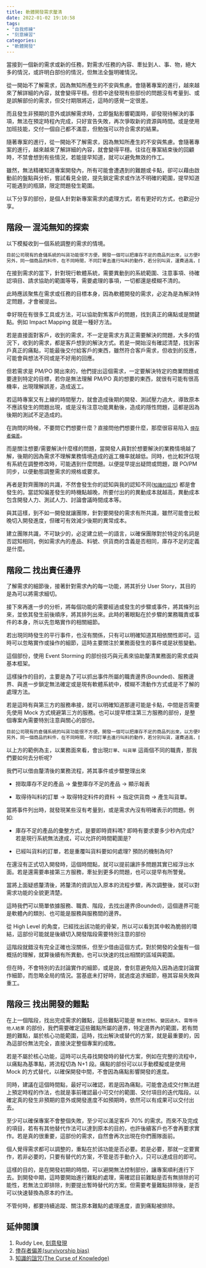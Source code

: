 ```yaml
---
title: 軟體開發需求釐清
date: 2022-01-02 19:10:58
tags: 
- "自我修練"
- "刻意練習"
categories: 
- "軟體開發"
---
```


當接到一個新的需求或新的任務，對需求/任務的內容、牽扯到人、事、物，絕大多的情況，或許明白部份的情況，但無法全盤明確情況。

從一開始不了解需求，因為無知所產生的不安與焦慮。會隨著專案的進行，越來越來了解詳細的內容，就會變得平穩。但若中途發現有些部份的問題沒有考量到、或是誤解部份的需求，但交付期限將近，這時的感覺一定很差。

而且發生非預期的意外或誤解需求時，立即盤點影響範圍時，卻發現待解決的事項，無法在預定時程內完成，只好宣告失敗，再次爭取新的資源與時間。或是使用加班技能，交付一個自己都不滿意，但勉強可以符合需求的結果。

隨著專案的進行，從一開始不了解需求，因為無知所產生的不安與焦慮。會隨著專案的進行，越來越來了解詳細的內容，就會變得平穩。往往在專案結束後的回顧時，不禁會想到有些情況，若能提早知道，就可以避免無效的作工。

雖然，無法精確知道專案開發內，所有可能會遭遇到的難題或卡點，卻可以藉由啟動前的盤點與分析，嘗試看見全貌，提先鎖定需求或作法不明確的範圍，提早知道可能遇到的瓶頸，限定問題發生範圍。

以下分享的部份，是個人針對新專案需求的處理方式，若有更好的方式，也歡迎分享。<!--more-->

## 階段一 混沌無知的探索

以下模擬收到一個系統調整的需求的情境。

```txt
目前公司現有的倉儲系統的叫貨功能很不方便，開發一個可以把庫存不足的商品列出來，以方便叫貨。
另外，同一個商品的料件，在不同時間，不同訂單去進行叫料的動作，若分別叫貨，運費過高，目前需要手動把同個供貨商的料件彙整，才能減少運費支出。能需要一個功能，直接把相同料件欠料的資料彙整成一份清單，以便跟供貨商叫貨。
```

在接到需求的當下，針對現行軟體系統，需要異動到的系統範圍、注意事項、待確認項目、請求協助的範圍等等，需要處理的事項，一切都還是模糊不清的。

此時應該聚焦在需求或任務的目標本身，因為軟體開發的需求，必定為是為解決特定問題，才會被提出。

幸好現在有很多工具或方法，可以協助對焦客戶的問題，找到真正的痛點或是關鍵點。例如 Impact Mapping 就是一種好方法。

若是直接面對客戶，收到的需求，不一定是需求方真正需要解決的問題，大多的情況下，收到的需求，都是客戶想到的解決方式。若是一開始沒有確認清楚，找到客戶真正的痛點，可能最後交付給客戶的東西，雖然符合客戶需求，但收到的反應，可能會與想法不同或是不好用的回應。

但若需求是 PM/PO 開出來的，他們提出這個需求，一定要解決特定的商業問題或要達到特定的目標，若你是無法理解 PM/PO 真的想要的東西，就很有可能有很高機率，出現理解誤差，造成返工。

若這時專案又有上線的時間壓力，就會造成後期的開發、測試壓力過大，導致原本不應該發生的問題出現，或是沒有注意功能異動後，造成的隱性問題，這都是因為後期的測試不足造成的。

在詢問的時候，不要問它們想要什麼？直接問他們想要什麼，那麼很容易陷入 [`倖存者偏差`](https://zh.wikipedia.org/wiki/%E5%80%96%E5%AD%98%E8%80%85%E5%81%8F%E8%AA%A4)。

而是關注想要/需要解決什麼樣的問題，當開發人員對於想要解決的業務情境越了解，後期的因為需求不理解業務情境造成的返工機率就越低。同時，也比較評估現有系統在調整修改時，可能遇到什麼問題。以便提早提出疑問或問題，跟 PO/PM 同步，以便動態調整需求的規格或要求。

再者是對齊團隊的共識，不然會發生你的認知與我的認知不同([`知識的詛咒`](https://wiki.mbalib.com/zh-tw/%E7%9F%A5%E8%AF%86%E8%AF%85%E5%92%92)) 都是會發生的。當認知偏差發生的時機點越晚，所要付出的的異動成本就越高，異動成本包含開發人力、測試人力、討論會議時間成本等。

與其這樣，到不如一開發就讓團隊，針對要開發的需求有所共識，雖然可能會比較晚切入開發進度，但確可有效減少後期的異常成本。

建立團隊共識，不可缺少的，必定建立統一的語言，以確保團隊對於特定的名詞是否認知相同，例如需求內的產品、料號、供貨商的含義是否相同，庫存不足的定義是什麼。

## 階段二 找出責任邊界

了解需求的細節後，接著針對需求內的每一功能，將其折分 User Story，其目的是為可以將需求細切。

接下來再進一步的分析，將每個功能的需要經過或發生的步驟或事件，將其條列出來，並依其發生前後順序，將其排列出來。此時的著眼點在於步驟的業務職責或事件的本身，所以先忽略實作的相關細節。

若出現同時發生的平行事件，也沒有關係，只有可以明確知道其相依關性即可。這時可以忽略實作或操作的細節，這時主要關注於業務面發生的事件或是狀態變動。

這個部份，使用 Event Storming 的部份技巧與元素來協助釐清業務面的需求或與基本框架。

這樣操作的目的，主要是為了可以抓出事件所屬的職責邊界(Bounded)、服務邊界、與進一步鎖定無法確定或是現有軟體系統中，模糊不清動作方式或是不了解的處理方法。

若是這時有與第三方的服務串接，就可以明確知道那邊可能是卡點，中間是否需要先使用 Mock 方式規避第三方的服務。也可以提早標注第三方服務的部份，是整個專案內需要特別注意與關心的部份。

```txt
目前公司現有的倉儲系統的叫貨功能很不方便，開發一個可以把庫存不足的商品列出來，以方便叫貨。
另外，同一個商品的料件，在不同時間，不同訂單去進行叫料的動作，若分別叫貨，運費過高，目前需要手動把同個供貨商的料件彙整，才能減少運費支出。能需要一個功能，直接把相同料件欠料的資料彙整成一份清單，以便跟供貨商叫貨。
```

以上方的範例為主，以業務面來看，會出現`訂單`、`叫貨單` 這兩個不同的職責，那我們要如何去分析呢?

我們可以借由釐清後的業務流程，將其事件或步驟整理出來

- 撈取庫存不足的產品 → 彙整庫存不足的產品 → 顯示報表

- 取得待叫料的訂單 → 取得特定料件的資料 → 指定供貨商 → 產生叫貨單。

當將事件列出時，就發現某些沒有考量到，或是需求內沒有明確表示的問題。例如:

- 庫存不足的產品的彙整方式，是要即時資料嗎? 即時有要求要多少秒內完成? 若是現行系統無法達成，可以允許的時間範圍是?

- 已經叫貨料的訂單，若是重覆叫貨料要如何處理? 預防的機制為何?

在還沒有正式切入開發時，這個時間點，就可以提前讓許多問題其實已經浮出水面。若是還需要串接第三方服務，牽扯到更多的問題，也可以提早有所警覺。

當將上面疑惑釐清後，將釐清的資訊加入原本的流程步驟，再次調整後，就可以對需求功能的全貌更清楚。

這時我們可以簡單依據服務、職責、階段，去找出邊界(Bounded)，這個邊界可能是軟體內的類別、也可能是服務與服務間的邊界。

從 High Level 的角度，已經找出該功能的骨架，所以可以看到其中較為脆弱的環結，這部份可能就是後續切入開發階段需要特別注意的部份

這階段就錯沒有完全正確也沒關係，但至少借由這個方式，對於開發的全盤有一個概括的理解，就算後續有所異動，也可以快速的找出相關的區域與範圍。

但在時，不會特別的去討論實作的細節，或是說，會刻意避免陷入因為過度討論實作細節，而忽略全局的情況。當基底未打好時，就過度追求細節，極其容易失敗與重工。

## 階段三 找出開發的難點

在上一個階段，找出完成需求的難點，這些難點可能是 `無法控制`、`變因過大`、`需等待他人結果` 的部份，我們需要確定這些難點所屬的邊界，特定邊界內的範圍，若有問題的難點，屬於核心功能範圍，這時，找出解決或替代的方案，就是最重要的，因為這部份無法完全，直接決定整個專案的成敗。

若是不屬於核心功能，這時可以先尋找開發時的替代方案，例如在完整的流程中，以痛點為基準點，將流程切為 N+1 段。痛點的部份可以以手動模擬或是使用 Mock 的方式替代，以確保開發中間，不會因為痛點影響開發的進度。

同時，建議在這個時間點，最好可以確認，若是因為痛點，可能會造成交付無法趕上預定時程的作法，也就是事前確認最小可交付的範圍、交付項目的迭代階段。以確定真的發生非預期的意外或開發進度不如預期時，依然可以有成果可以交付出去。

至少可以確保專案不會整個失敗，至少可以滿足客戶 70% 的需求。而來不及完成的項目，若有有其他替代作法可以達到原本的目的，也許後續客戶也不會再要求實作。若是真的很重要，這部份的需求，自然會再次出現在你們團隊面前。

個人覺得需求都可以調整的，重點在於該功能是否必要。若是必要，那就一定要實作，若非必要的，只要有替代的方案，不管是否手動介入，只可以達成目的即可。

這樣的目的，是在開發初期的時間，可以避開無法控制部份，讓專案順利進行下去。到開發中期，這時要開始進行難點的處理，需確認目前難點是否有無排除的可能性，若無法立即排除，則要提出暫時替代的方案。但需要考量難點排除後，是否可以快速替換為原本的作法。

不管何時，都要持續追蹤、關注原本難點的處理進度，直到痛點被排除。

## 延伸閱讀

1. Ruddy Lee, [刻意發現](https://ruddyblog.wordpress.com/2020/08/04/%e5%88%bb%e6%84%8f%e7%99%bc%e7%8f%be-deliberate-discovery/)
2. [倖存者偏差(survivorship bias)](https://zh.wikipedia.org/wiki/%E5%80%96%E5%AD%98%E8%80%85%E5%81%8F%E8%AA%A4)
3. [知識的詛咒(The Curse of Knowledge)](https://wiki.mbalib.com/zh-tw/%E7%9F%A5%E8%AF%86%E8%AF%85%E5%92%92)
